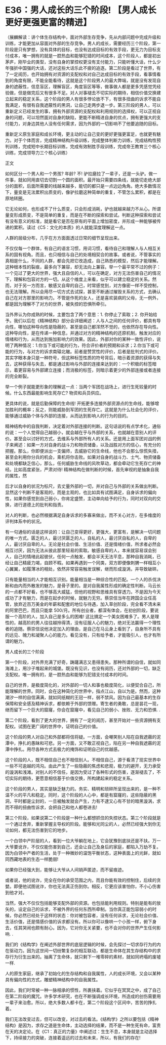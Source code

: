 # E36：男人成长的三个阶段! 【男人成长更好更强更富的精进】

（展麟解读：讲个体生存结构中，面对外部生存竞争，先从内部问题中完成升级和训练，才能更加从容面对外部的生存竞争。男人的成长，需要经历三个阶段，第一阶段是只有梦想，没有具体的目标，也没有达成目标的有效手段，更无力为目标支付成本，唯一拥有的就是一腔热血和能够犯错的时间成本，这个阶段人，都是初出茅庐，刚毕业的类型，没有自身的掌控权更没有支付能力，只能听懂大话，什么少年强折中国强的大话，还对这些大话乐此不疲的追逐。第二阶段是看过了世界，有了一定阅历，也开始拥有对资源的支配权和对自己达成目标的有效手段，看事情看到的角度有限，不能全能看待，这就是这个阶段男人的最大弊端，就是没有发现自身的遮蔽性，信息盲区，理解盲区，角度盲区等等，做事做人都是更多凭感觉凭经验做，但是做完后又有很多不足。对人对事褪去不切实际的期待，相信价值交换建立起来的稳定关系，这个阶段的男人有很多悖论放不下，有很多扭曲的诉求不能自我满足，有很有自我遮蔽性的黑洞，让自己走两步退一步。第三阶段的男人，可以重新定义已经发生的事，拥有外部资源的支配权和利用规则的选择权，可以正视自身的问题，可以坦然面对自身的缺陷，更能不断精进自身的优点，拥有更强大的支付能力，对身边其他人没有任何需求，因为外部的一切影响不了他要追随的目标。

重新定义原生家庭和成长环境，更主动的让自己变的更好更强更富足，也就更有魅力。对于个体而言，完成精神结构升级训练，完成整体判断力训练，完成结构性预判训练，完成短中长期目标训练，完成有效制胜手段训练，完成帝王教育三个核心训练，完成领导力三个核心训练）

正文

如何区分一个男人和一个男孩? 年龄? 不! 驴拉磨拉了一辈子，还是一头驴。做一件事，就如同用直切去切割一个圆的面积。最开始只需要四条线，就能切走绝大部分的面积，后面所需要的线越来越多，能切的都只是一点边边角角。绝大多数情况下，量变是无法累积出质变的，像驴拉磨这种简单的重复，不管怎么累积，都是在原地转圈。

它无论如何，也形成不了什么质变，只会形成消耗，驴也就越来越力不从心。所谓量变形成质变，不是简单的重复，而是在不断的探索和尝试。判断这种探索和尝试有没有意义的标准，就是看它是否在原有的平面上增加密度，并形成一种能够被传递的累积。读过《C5：文化的本质》的人就能深度理解这一点。

人群的层级分布，几乎在方方面面透过日常的细节呈现出来。

不仅仅每一个群体，有自己的语言习惯，用词习惯，看待自己和理解人与人相互关系的固有视角。而且，也只相信与自己的处境相契合的故事。或者说，不管事实的真相是什么，不同的人群，都会先把它改造成，自己熟悉的模型，然后才能理解。这种根本性的裂痕，最多向下兼容，却无法向上兼容。举一个最平常不过的例子：一个见过了更大的世界，强大且自信的人，可以在确定，对方无法伤害自己的情况下，理解和包容对方的一切。从这个维度上来看，似乎可以建立稳定的关系。然而，对于另一方而言，敏感又自卑的自己，时常感觉到，对方像密一样不受控制，也无法理解。所以会用尽一切方式去试探，甚至不断通过摧毁关系的方式，去确认自己在对方那里的影响力。不管是作死的女人，还是喜欢装病的父母，无一例外，都是因为理解不了对方的世界，被失控的恐惧所牵引。

当外界认为你成熟的时候，主要包含了两个意思：1\. 你停止了索取；2\. 你开始给予。我们以后在《精神结构》部分会详细阐述：人与人之间的任何评价，都具有导向性，哪怕这种导向性是隐蔽的，甚至是自己都浑然不觉的，也依然存在导向性。这种导向性，是在传递一种信息，并通过对方的精神结构的还原机制，触发对应的情绪和行为，从而达到施加影响力的效果。因此，外部对你的某种一致性评价，说明了两种情况：1.你当下或可能的行为，符合评价者的预期和诉求；2.你当下或可能的行为，与对方的诉求南辕北辙。前者是赞赏性的评价，后者是批判式的评价。其实字眼本身只是一种符号，但这种标签性质的符号背后，暗示着资源的获得与失去，这种获得与失去，都是通过影响与外部的连接来达到的：一个积极的标签暗示，着更容易与外部建立连接；而消极的标签，则暗示着更少的外部连接或者连接的完全断裂。

举一个例子就能更形象的理解这一点：当两个军团在战场上，进行生死较量的时候。什么东西最能影响生死存亡? 物资和兵员供应。

更具体的说，就是后勤保障的生命线! 开拓更多连接外部资源点的生命线，能够增加胜利的概率；反之，则能威胁到军团的生死存亡。这就是为什么社会化的评价，能够通过威胁个体与外部的连接，从而达到影响人的行为的目的。

精神结构中的自我判断，决定着对外部连接的判断。这句话说的有点学术化，通俗的说：一个人觉得自己越弱小，就会越在乎与外部的关系，也就越在意别人的评价。甚至会以讨好的方式，去维系与外部所有人的关系。还是用上面军团对战的例子来阐述：如果一方对自身的战斗力和物资储备，以及战胜对方的信心，有充分的把握。那么，你即便派出一支偏师，去威胁它的生命线，他也不会那么惊慌失措，甚至会利用你分兵的机会，乘机将你击败。如果对自身的战斗力、士气、物资储备和处境都缺乏信心，那么，任何威胁生命线的风吹草动，都会牵动它生死存亡的神经。比如高度紧张，严肃对待! 精神结构在做判断的时候，首先审视的是抽象自我的属性，然

后才以自身的状况为标尺，去丈量外部的一切，并对自己与外部的关系做出判断。显然这个判断不是客观的，而是主观的，也比如具有试图满足，自身诉求的偏向性，如果你感觉到自己弱小，你肯定盛赞，主动单向给予的行为，同时对双向的交换，进行道德上的批判和指责。

对人的判断，也必然根据满足自身诉求的多寡来做出，而不关心对方，在多维度的评判体系中的状况。

有一句通俗的话是这样说的：让自己变得更好，更强大，更富有，是解决一切问题的唯一方式。匮乏的人，最讨厌匮乏的人，自私的人，最讨厌自私的人，自卑的人，最讨厌自卑的人。无论是社会价值、生活价值、还是情绪价值，所求者必然会相互讨厌，因为无法从彼此那里轻易的索取。敏感自卑的人，本来就容易误会别人，自己的情绪此起彼伏，任何一点触发，都会半天无法平息，那种自我消耗，已经让自己精疲力竭，自顾不暇。如果再遇到一个同类，双方即便像刺猬一样相互小心翼翼，如履薄冰的相处，依然非常容易触发误解，继而形成漩涡，并导致破碎。

只有能量相当的人才能相互识别。能量相当是一种综合性的匹配。一个人的杀伐决断和由内而外散发的魅力，是骨子里的。是对自我属性形成的确定性判断。马云长的一点都不好看，也不够高大威猛，但他的视野和思维具有穿透力。不是因为今天成功了才有魅力，而是在起步的时候，就魅力无穷。蔡崇信当年在跨国企业任高管，放弃近百万美金的年薪和配套的地位与待遇，加入草创阶段，完全看不清未来的阿里巴巴，而且只能拿 500/月。所有创业者，都深有体会，在初创阶段，要说服一个高阶的人，加入自己是多么的困难! 这比搞定一个美女困难多了。男人是理性的，越高阶的男人往往越拎得清，没有征服人心的魅力，绝对无法赢得一个理性者的追随。蔡崇信说他决定加入的理由，是自己在马云身上看到了，自身所不具有的远见、魄力和凝聚人心的能力。看见没有，只有给予者，才能吸引人，也才有所谓的魅力。

男人成长的三个阶段

第一个阶段，对外界充满了好奇，踌躇满志又患得患失。那种所谓的自信，就如同海滩上，用沙子堆起来的城堡。既没有见识，也没有阅历，还对外部的一切，缺乏支配权。唯一拥有的，是一腔热血和能够为犯错支付成本的时间。

自己的世界，是极度简化的，对外部的一切人和事也极度简化，以便契合自己，所能理解的世界。同时，会在这种简化的世界中，指点江山，自以为是。然而，这种潮汐一样的自信满满，就如同纸糊的王冠一样，弱不禁风。因为自己最基本的生存保障和安全感及精神诉求，都依赖于外部的馈赠。寄生者的勇敢，总是昙花一现，继而留下一个巨大的窟窿，你会在窟窿中，看见自己的弱小、挫败、无力和恐惧. .

第二个阶段，看到了更大的世界，拥有了一定的阅历，甚至开始对一些资源拥有支配权。试图在更广阔的世界中，证明自己的价值。

这个阶段的男人对自己和外部都将信将疑。一方面，会嘲笑别人陷在自我遮蔽的泥潭中，挣扎的愚昧和可悲。另一方面，又不敢正视自己，陷在另一种自我遮蔽的泥潭中挣扎。用尽各种方式去极力的掩饰和证明自己的优越感。

这个阶段的人，既不相信自己也不相信别人。不相信自己，源于看清了现实世界中一些不可逾越的鸿沟。由此产生了一些隐蔽的焦虑和悲观，极力的避开，无力承受的漩涡和浅滩。对别人的不信任，是因为受过了各种形式的伤害，逐渐褪去了，不切实际的期待，更愿意相信基于价值交换，所构建起来的稳定关系。

这个阶段的男人，其实是缺乏魅力的。务实、精明和琐碎所呈现出来的，是一种不温不火的平凡和稳定。同时，这个阶段的人心中，都是有窟窿的，这些隐蔽的黑洞，平时都是尘封的，一旦被触发就会产生，力有不逮又心有不甘的暗黑漩涡，求而不得的扭曲性诉求，会把自己和他人都卷进去!

第三个阶段，如果说第二个阶段是一种什么都想抓住的失控状态。第三个阶段就是一个通过舍弃，重新掌握主导权的阶段。能够和光同尘的人，必然已经强大到你无论如何，都无法伤害到它的地步。

一个白领中产阶层的人，看到一位大爷躺在地上，它会犹豫到底扶还是不扶。万一大爷要讹诈，不仅仅能伤害到自己，还会让自己及身后的家庭，都陷入万劫不复。因为白领中产者的生活，处于一种微妙的温饱平衡状态，这种表面上的光鲜，就如同西藏地表的生态一样脆弱!

如果你已经强大到，能够让大爷从人间销声匿迹，而不留痕迹。

或者说，他的讹诈，完全在你的承受范围之内，而且你能有效的控制住，后续的贪婪。即便他试图讹诈，你也无法真正伤到你。相反，它更应该害怕你，不小心伤害到他才对。

当然，强大不仅仅包括能够支配外部的资源。也包括能利用规则。特别是能有的放矢的，设定自己的诉求，不被外界的任何东西所牵制。当你真正能包容弱小的时候，你必然已经处于这样的状态：你对被包容者，没有任何诉求，无论社会价值、生活价值，还是情感价值的诉求都没有。所以你可以像哄一个小孩一样，俯下身去，任其哭闹也颇有耐心。因为，它对你无关紧要，也不会对你的世界产生任何影响. .

我们的《结构学》在阐述外部世界的底层逻辑的时候，会先探讨一切求存行为的内在驱动力。因为这世间一切纷繁复杂的相互联动，都是生命体在其生存结构中的求存行为衍生出来的。抽离了生命体，就只剩下一堆零碎的素材，就如同坍塌的废墟一样.

人的原生家庭，继承了初始化的生存结构和自我属性，人的成长环境，又会以某种具有偏向性的方式，雕塑精神结构中的自我属性。

因此，我们时常被一种一脉相承的惯性，所裹挟着。它似乎在冥冥之中，成了自己在第二阶段的魔咒。许多学术研究，也在不断强调成长环境，所造成的创伤需要用一辈子来治愈。所以，绝大多数人都卡在，第二个阶段这个区间中，苦苦的挣扎着。

我们无法改变过去，但可以改变，对过去的看法。《结构学》之所以要包括《精神结构》是因为，求存之道是生命体，主动选择的结果，而不是一种生死有命，富贵在天的决定论。在《C1：真正的力量》中阐述过：生生不息，本身就是主动选择下，持续接力的突破，连接着遥远的过去和未来，所以，有我们的存在!